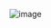 ![image](https://user-images.githubusercontent.com/45739581/234042294-be9bc3e4-5f40-46ff-ac67-a37d122e2b02.png)
